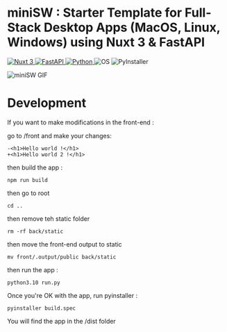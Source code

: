 # miniSW : Starter Template for Full-Stack Desktop Apps (MacOS, Linux, Windows) using Nuxt 3 & FastAPI


<p align="left">
  <a href="https://nuxt.com" target="_blank">
    <img src="https://img.shields.io/badge/Nuxt-3.x-00DC82?logo=nuxt.js&logoColor=white" alt="Nuxt 3" />
  </a>
  <a href="https://fastapi.tiangolo.com" target="_blank">
    <img src="https://img.shields.io/badge/FastAPI-0.110+-009688?logo=fastapi&logoColor=white" alt="FastAPI" />
  </a>
  <a href="https://www.python.org/" target="_blank">
    <img src="https://img.shields.io/badge/Python-3.10+-3776AB?logo=python&logoColor=white" alt="Python" />
  </a>
  <img src="https://img.shields.io/badge/OS-macOS%20|%20Linux%20|%20Windows-blue" alt="OS" />
  <img src="https://img.shields.io/badge/Bundled%20with-PyInstaller-yellow" alt="PyInstaller" />
</p>

![miniSW GIF](https://s14.gifyu.com/images/bxMCL.gif)


# Development

If you want to make modifications in the front-end :

go to /front and make your changes:

```
-<h1>Hello world !</h1>
+<h1>Hello world 2 !</h1>
```

then build the app :

```
npm run build
```
then go to root

```
cd ..
```
then remove teh static folder
```
rm -rf back/static
```
then move the front-end output to static
```
mv front/.output/public back/static
```
then run the app :
```
python3.10 run.py
```

Once you're OK with the app, run pyinstaller :

```
pyinstaller build.spec
```

You will find the app in the /dist folder
